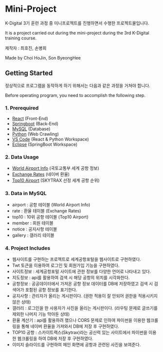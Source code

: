 # Mini-Project
K-Digital 3기 훈련 과정 중 미니프로젝트를 진행하면서 수행한 프로젝트물입니다.

It is a project carried out during the mini-project during the 3rd K-Digital training course.

제작자 : 최호진, 손병희

Made by Choi HoJin, Son ByeongHee

## Getting Started
정상적으로 프로그램을 동작하게 하기 위해서는 다음과 같은 과정을 거쳐야 합니다.

Before operating program, you need to accomplish the following step.

### 1. Prerequired
+ [React](https://react.dev/) (Front-End)
+ [Springboot](https://spring.io/tools) (Back-End)
+ [MySQL](https://www.mysql.com/) (Database)  
+ [Python](https://python.org/) (Web Crawling)
+ [VS Code](https://code.visualstudio.com/) (React & Python Workspace)
+ [Eclipse](https://www.eclipse.org/downloads/) (SpringBoot Workspace)

### 2. Data Usage
+ [World Airport Info](https://www.data.go.kr/data/3051587/fileData.do?recommendDataYn=Y) (국토교통부 세계 공항 정보)
+ [Exchange Rates](https://m.stock.naver.com/marketindex/home/exchangeRate/exchange) (네이버 환율)
+ [Top10 Airport](https://www.data.go.kr/data/3051587/fileData.do?recommendDataYn=Y) (SKYTRAX 선정 세계 공항 순위)

### 3. Data in MySQL
+ airport : 공항 테이블 (World Airport Info)
+ rate : 환율 테이블 (Exchange Rates)
+ top10 : 10위 공항 테이블 (Top10 Airport)
+ member : 회원 테이블
+ notice : 공지사항 테이블
+ gallery : 갤러리 테이블


### 4. Project Includes
+ 웹사이트를 구현하는 프로젝트로 세계공항포털을 웹사이트로 구현하였다.
+ Twt 토큰을 이용하여 로그인 및 회원가입 기능을 구현하였다.
+ 사이트정보 : 세계공항포털 사이트에 관한 정보를 다양한 언어로 나타내고 있다.
+ 지도정보 : api를 활용하여 검색 시 해당 공항의 위치를 시각화한다.
+ 공항정보 : 공공데이터에서 가져온 공항 정보 데이터를 DB에 저장하였고 검색 시 검색어가 포함된 공항 정보를 표기한다.
+ 공지사항 : 관리자가 올리는 게시판이다. (권한 적용이 잘 안되어 권한을 적용시키지 않은 상태)
+ 갤러리 : 로그인을 한 사용자가 사진을 올리는 게시판이다. (라우팅 문제로 글쓰기를 제외한 나머지 기능 막아둔 상태)
+ 환율 계산기 : api를 활용하려 했으나 CORS 문제로 인하여 파이썬을 이용한 웹크롤링을 통해 네이버 환율을 가져와서 DB에 저장 후 구현하였다.
+ TOP10 공항 : 스카이트랙스(Skytrax)라는 공신력 있는 사이트에서 파이썬을 이용한 웹크롤링을 하여 DB에 저장 후 구현하였다.
+ 이미지 슬라이드를 구현하여 메인 화면에 공항과 관련된 사진을 보여준다.
